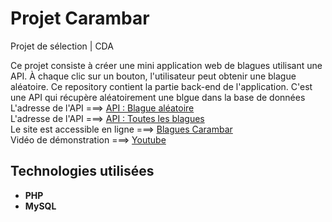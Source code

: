 # Projet Carambar
Projet de sélection | CDA

Ce projet consiste à créer une mini application web de blagues utilisant une API. À chaque clic sur un bouton, l'utilisateur peut obtenir une blague aléatoire. Ce repository contient la partie back-end de l'application. C'est une API qui récupère aléatoirement une blgue dans la base de données
<br/>
L'adresse de l'API  ===>  [API : Blague aléatoire](http://localhost/carambar-projet/blagues/random)
<br/>
L'adresse de l'API  ===>  [API : Toutes les blagues](http://localhost/carambar-projet/blagues/)
<br/>
Le site est accessible en ligne  ===>  [Blagues Carambar](https://anais-dz.github.io/carambar-anais/)
<br/>
Vidéo de démonstration ===> [Youtube](https://youtube.com/shorts/t80ZEwbKGZI?feature=share)

## Technologies utilisées
- **PHP**
- **MySQL**

